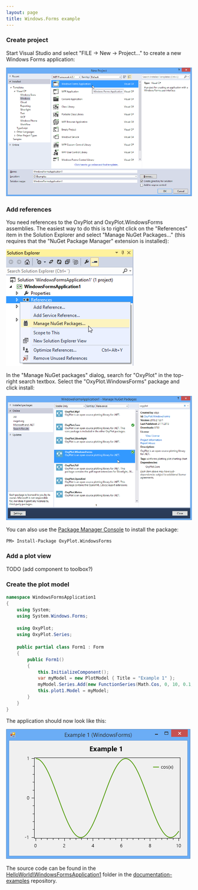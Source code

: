 ```yaml
---
layout: page
title: Windows.Forms example
---
```


### Create project
Start Visual Studio and select "FILE -> New -> Project..." to create a new Windows Forms application:

![New project](/public/images/documentation/windows-forms-new-project.png)

### Add references

You need references to the OxyPlot and OxyPlot.WindowsForms assemblies. The easiest way to do this is to right click on the "References" item in the Solution Explorer and select "Manage NuGet Packages..." (this requires that the "NuGet Package Manager" extension is installed):

![Add reference](/public/images/documentation/windows-forms-add-reference.png)

In the "Manage NuGet packages" dialog, search for "OxyPlot" in the top-right search textbox. 
Select the "OxyPlot.WindowsForms" package and click install:

![Install package](/public/images/documentation/windows-forms-install-package.png)

You can also use the [Package Manager Console](http://docs.nuget.org/docs/start-here/using-the-package-manager-console) to install the package:

```
PM> Install-Package OxyPlot.WindowsForms
```

### Add a plot view

TODO (add component to toolbox?)

### Create the plot model

``` csharp
namespace WindowsFormsApplication1
{
    using System;
    using System.Windows.Forms;

    using OxyPlot;
    using OxyPlot.Series;

    public partial class Form1 : Form
    {
        public Form1()
        {
            this.InitializeComponent();
            var myModel = new PlotModel { Title = "Example 1" };
            myModel.Series.Add(new FunctionSeries(Math.Cos, 0, 10, 0.1, "cos(x)"));
            this.plot1.Model = myModel;
        }
    }
}
```

The application should now look like this:

![Screen shot](/public/images/documentation/windows-forms-example1.png)

The source code can be found in the [HelloWorld\WindowsFormsApplication1](https://github.com/oxyplot/documentation-examples/tree/master/HelloWorld/WindowsFormsApplication1) folder in the [documentation-examples](https://github.com/oxyplot/documentation-examples) repository.